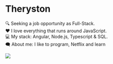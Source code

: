 # Theryston

🔍 Seeking a job opportunity as Full-Stack.  
❤️ I love everything that runs around JavaScript.  
💻 My stack: Angular, Node.js, Typescript & SQL.  
🗨️ About me: I like to program, Netflix and learn 

<img align="left" src="https://github-readme-stats.vercel.app/api?username=Theryston&show_icons=true">
